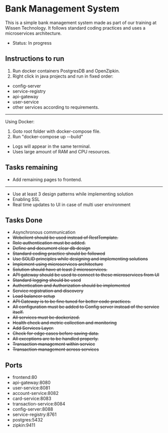 # Bank Management System
This is a simple bank management system made as part of our training at Wissen Technology. It follows standard coding practices and uses a microservices architecture. 
- Status: In progress

## Instructions to run
1. Run docker containers PostgresDB and OpenZipkin.
2. Right click in java projects and run in fixed order:
 - config-server
 - service-registry
 - api-gateway
 - user-service
 - other services according to requirements.  
------------------------------------------------
Using Docker: 
1. Goto root folder with docker-compose file.
2. Run "docker-compose up --build"
- Logs will appear in the same terminal.
- Uses large amount of RAM and CPU resources.

## Tasks remaining
- Add remaining pages to frontend.
------------------------------------------------
- Use at least 3 design patterns while implementing solution
- Enabling SSL
- Real time updates to UI in case of multi user environment

## Tasks Done
- Asynchronous communication
- ~~Webclient should be used instead of RestTemplate.~~
- ~~Role authentication must be added.~~
- ~~Define and document clear db design~~
- ~~Standard coding practice should be followed~~
- ~~Use SOLID principles while designing and implementing solutions~~
- ~~Implement using microservices architecture~~
- ~~Solution should have at least 2 microservices.~~
- ~~API gateway should be used to connect to these microservices from UI~~
- ~~Standard logging should be used~~
- ~~Authentication and Authorization should be implemented~~
- ~~Service registration and discovery~~
- ~~Load balancer setup~~
- ~~API Gateway is to be fine tuned for better code practices.~~
- ~~All configuration must be added to Config server instead of the service itself.~~
- ~~All services must be dockerized.~~
- ~~Health check and metric collection and monitoring~~
- ~~Add Services Layer.~~
- ~~Check for edge cases before saving data.~~
- ~~All exceptions are to be handled properly.~~
- ~~Transaction management within service~~
- ~~Transaction management across services~~

## Ports
- frontend:80
- api-gateway:8080
- user-service:8081
- account-service:8082
- card-service:8083
- transaction-service:8084
- config-server:8088
- service-registry:8761
- postgres:5432
- zipkin:9411